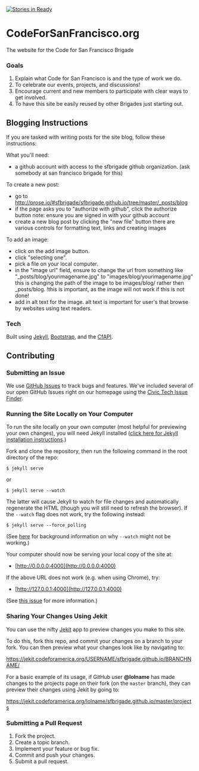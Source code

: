 [![Stories in Ready](https://badge.waffle.io/sfbrigade/sfbrigade.github.io.png?label=ready&title=Ready)](https://waffle.io/sfbrigade/sfbrigade.github.io)
# CodeForSanFrancisco.org

The website for the Code for San Francisco Brigade

### Goals
1. Explain what Code for San Francisco is and the type of work we do.
2. To celebrate our events, projects, and discussions!
4. Encourage current and new members to participate with clear ways to get involved.
5. To have this site be easily reused by other Brigades just starting out.

## Blogging Instructions
If you are tasked with writing posts for the site blog, follow these instructions:

What you'll need:
- a github account with access to the sfbrigade github organization.
(ask somebody at san francisco brigade for this)

To create a new post:
- go to http://prose.io/#sfbrigade/sfbrigade.github.io/tree/master/_posts/blog
- if the page asks you to "authorize with github", click the authorize button
note: ensure you are signed in with your github account
- create a new blog post by clicking the "new file" button
there are various controls for formatting text, links and creating images

To add an image:
- click on the add image button.
- click "selecting one".
- pick a file on your local computer.
- in the "image url" field, ensure to change the url from something like
"_posts/blog/yourimagename.jpg"
to
"images/blog/yourimagename.jpg"
this is changing the path of the image to be images/blog/ rather then _posts/blog.
!this is important, as the image will not work if this is not done!
- add in alt text for the image. alt text is important for user's that browse by websites using text readers.

### Tech

Built using [Jekyll](http://jekyllrb.com/), [Bootstrap](http://getbootstrap.com/), and the [CfAPI](https://github.com/codeforamerica/cfapi).

## Contributing

### <a name="issues"></a>Submitting an Issue

We use [GitHub Issues](https://github.com/sfbrigade/sfbrigade.github.io/issues) to track bugs and features. We've included several of our open GitHub Issues right on our homepage using the [Civic Tech Issue Finder](http://www.codeforamerica.org/geeks/civicissues).


### Running the Site Locally on Your Computer

To run the site locally on your own computer (most helpful for previewing your own changes), you will need Jekyll installed ([click here for Jekyll installation instructions](http://jekyllrb.com/docs/installation/).)

Fork and clone the repository, then run the following command in the root directory of the repo:

    $ jekyll serve

or

    $ jekyll serve --watch

The latter will cause Jekyll to watch for file changes and automatically
regenerate the HTML (though you will still need to refresh the browser).
If the `--watch` flag does not work, try the following instead:

    $ jekyll serve --force_polling

(See [here](https://github.com/guard/listen/wiki/Troubleshooting) for
background information on why `--watch` might not be working.)


Your computer should now be serving your local copy of the site at:

* [http://0.0.0.0:4000](http://0.0.0.0:4000)

If the above URL does not work (e.g. when using Chrome), try:

* [http://127.0.0.1:4000](http://127.0.0.1:4000)

(See [this issue](https://github.com/jekyll/jekyll/issues/3048) for more
information.)


### Sharing Your Changes Using Jekit

You can use the nifty [Jekit](https://jekit.codeforamerica.org/) app to preview changes you make to this site.

To do this, fork this repo, and commit your changes on a branch to your fork. You can then preview what your changes look like by navigating to:

https://jekit.codeforamerica.org/USERNAME/sfbrigade.github.io/BRANCHNAME/

For a basic example of its usage, if GitHub user **@lolname** has made changes to the projects page on their fork (on the `master` branch), they can preview their changes using Jekit by going to:

https://jekit.codeforamerica.org/lolname/sfbrigade.github.io/master/projects

### Submitting a Pull Request

1. Fork the project.
2. Create a topic branch.
3. Implement your feature or bug fix.
4. Commit and push your changes.
5. Submit a pull request.
